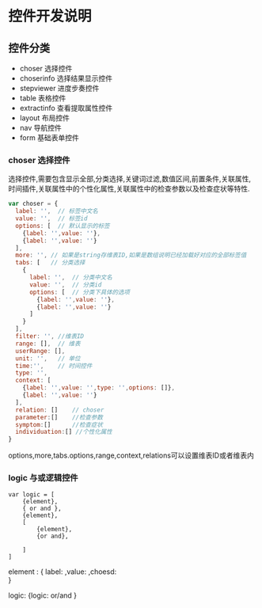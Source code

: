 # 控件开发说明

## 控件分类

* choser 选择控件
* choserinfo 选择结果显示控件
* stepviewer 进度步奏控件
* table 表格控件
* extractinfo 查看提取属性控件
* layout 布局控件
* nav 导航控件
* form 基础表单控件

### choser 选择控件

选择控件,需要包含显示全部,分类选择,关键词过滤,数值区间,前置条件,关联属性,
时间插件,关联属性中的个性化属性,关联属性中的检查参数以及检查症状等特性.


```js
var choser = {
  label: '',  // 标签中文名
  value: '',  // 标签id
  options: [  // 默认显示的标签
    {label: '',value: ''},
    {label: '',value: ''}
  ],
  more: '', // 如果是string存维表ID,如果是数组说明已经加载好对应的全部标签值
  tabs: [   // 分类选择
    {
      label: '',  // 分类中文名
      value: '',  // 分类id
      options: [  // 分类下具体的选项
        {label: '',value: ''},
        {label: '',value: ''}
      ]
    }
  ],
  filter: '', //维表ID
  range: [],  // 维表
  userRange: [],
  unit: '',   // 单位
  time:'',    // 时间控件
  type: '',
  context: [
    {label: '',value: '',type: '',options: []},
    {label: '',value: ''}
  ],
  relation: []    // choser
  parameter:[]    //检查参数
  symptom:[]      //检查症状
  individuation:[] //个性化属性
}
```


options,more,tabs.options,range,context,relations可以设置维表ID或者维表内


### logic 与或逻辑控件

```
var logic = [
    {element},
    { or and },
    {element},
    [
        {element},
        {or and},

    ]
]

```

element :
{
   label: ,value: ,choesd:  
    }

logic: 
{logic: or/and }
